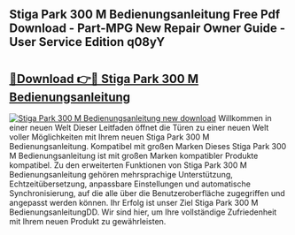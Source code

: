 ## Stiga Park 300 M Bedienungsanleitung Free Pdf Download - Part-MPG New Repair Owner Guide - User Service Edition q08yY

# <h2><a href="http://df3v6l1.blite.top/?on=Stiga+Park+300+M+Bedienungsanleitung">🔗Download 👉🔴 Stiga Park 300 M Bedienungsanleitung</a></h2>

[![Stiga Park 300 M Bedienungsanleitung new download](https://i.imgur.com/lujVjoI.png)](http://df3v6l1.blite.top/?on=Stiga+Park+300+M+Bedienungsanleitung)
Willkommen in einer neuen Welt Dieser Leitfaden öffnet die Türen zu einer neuen Welt voller Möglichkeiten mit Ihrem neuen Stiga Park 300 M Bedienungsanleitung. Kompatibel mit großen Marken Dieses Stiga Park 300 M Bedienungsanleitung ist mit großen Marken kompatibler Produkte kompatibel. Zu den erweiterten Funktionen von Stiga Park 300 M Bedienungsanleitung gehören mehrsprachige Unterstützung, Echtzeitübersetzung, anpassbare Einstellungen und automatische Synchronisierung, auf die alle über die Benutzeroberfläche zugegriffen und angepasst werden können. Ihr Erfolg ist unser Ziel Stiga Park 300 M BedienungsanleitungDD. Wir sind hier, um Ihre vollständige Zufriedenheit mit Ihrem neuen Produkt zu gewährleisten.
